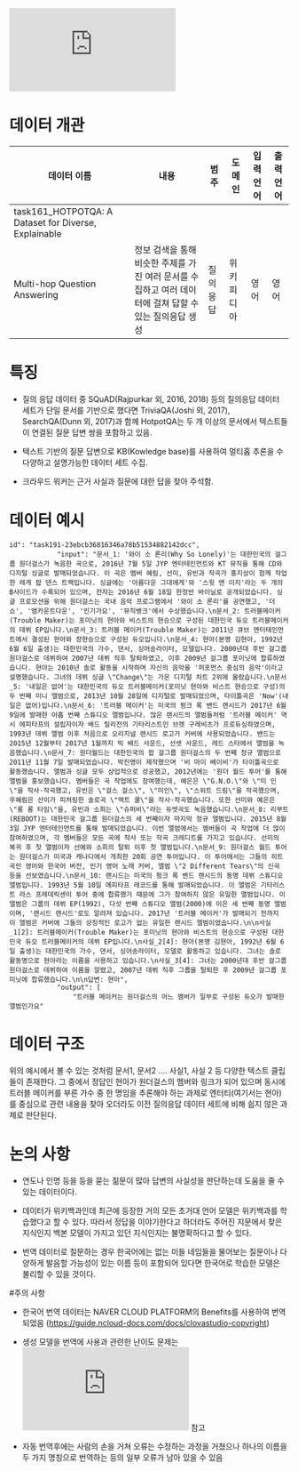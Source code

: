 ![Data_192Ko_HotpotQA](https://arxiv.org/pdf/1809.09600.pdf)



# 데이터 개관   

| 데이터 이름 | 내용 | 범주 | 도메인 | 입력 언어 | 출력 언어 |
| --- | --- | --- | --- | --- | --- |
| task161_HOTPOTQA: A Dataset for Diverse, Explainable
Multi-hop Question Answering | 정보 검색을 통해 비슷한 주제를 가진 여러 문서를 수집하고 여러 데이터에 걸쳐 답할 수 있는 질의응답 생성| 질의 응답 | 위키피디아 | 영어 | 영어 |
     
       
# 특징  
- 질의 응답 데이터 중 SQuAD(Rajpurkar 외, 2016, 2018) 등의 질의응답 데이터 세트가 단일 문서를 기반으로 했다면 TriviaQA(Joshi 외, 2017), SearchQA(Dunn 외, 2017)과 함께 HotpotQA는 두 개 이상의 문서에서 텍스트들이 연결된 질문 답변 쌍을 포함하고 있음.     
 
- 텍스트 기반의 질문 답변으로 KB(Kowledge base)를 사용하여 멀티홉 추론을 수 다양하고 설명가능한 데이터 세트 수집.  
- 크라우드 워커는 근거 사실과 질문에 대한 답을 찾아 주석함.  

# 데이터 예시  

```
id": "task191-23ebcb36816346a78b51534882142dcc",
            "input": "문서_1: '와이 소 론리(Why So Lonely)'는 대한민국의 걸그룹 원더걸스가 녹음한 곡으로, 2016년 7월 5일 JYP 엔터테인먼트와 KT 뮤직을 통해 CD와 디지털 싱글로 발매되었습니다. 이 곡은 멤버 혜림, 선미, 유빈과 작곡가 홍지상이 함께 작업한 레게 팝 댄스 트랙입니다. 싱글에는 '아름다운 그대에게'와 '스윗 앤 이지'라는 두 개의 B사이드가 수록되어 있으며, 전자는 2016년 6월 18일 한정반 바이닐로 공개되었습니다. 싱글 프로모션을 위해 원더걸스는 국내 음악 프로그램에서 '와이 소 론리'를 공연했고, '더 쇼', '엠카운트다운', '인기가요', '뮤직뱅크'에서 수상했습니다.\n문서_2: 트러블메이커(Trouble Maker)는 포미닛의 현아와 비스트의 현승으로 구성된 대한민국 듀오 트러블메이커의 데뷔 EP입니다.\n문서_3: 트러블 메이커(Trouble Maker)는 2011년 큐브 엔터테인먼트에서 결성된 현아와 장현승으로 구성된 듀오입니다.\n문서_4: 현아(본명 김현아, 1992년 6월 6일 출생)는 대한민국의 가수, 댄서, 싱어송라이터, 모델입니다. 2000년대 후반 걸그룹 원더걸스로 데뷔하여 2007년 데뷔 직후 탈퇴하였고, 이후 2009년 걸그룹 포미닛에 합류하였습니다. 현아는 2010년 솔로 활동을 시작하며 자신의 음악을 '퍼포먼스 중심의 음악'이라고 설명했습니다. 그녀의 데뷔 싱글 \"Change\"는 가온 디지털 차트 2위에 올랐습니다.\n문서_5: '내일은 없어'는 대한민국의 듀오 트러블메이커(포미닛 현아와 비스트 현승으로 구성)의 두 번째 미니 앨범으로, 2013년 10월 28일에 디지털로 발매되었으며, 타이틀곡은 'Now'(내일은 없어)입니다.\n문서_6: '트러블 메이커'는 미국의 펑크 록 밴드 랜시드가 2017년 6월 9일에 발매한 아홉 번째 스튜디오 앨범입니다. 많은 랜시드의 앨범들처럼 '트러블 메이커' 역시 에피타프의 설립자이자 배드 릴리전의 기타리스트인 브렛 구레비츠가 프로듀싱하였으며, 1993년 데뷔 앨범 이후 처음으로 오리지널 랜시드 로고가 커버에 사용되었습니다. 밴드는 2015년 12월부터 2017년 1월까지 빅 배드 사운드, 선셋 사운드, 레드 스타에서 앨범을 녹음했습니다.\n문서_7: 원더월드는 대한민국의 팝 걸그룹 원더걸스의 두 번째 정규 앨범으로 2011년 11월 7일 발매되었습니다. 박진영이 제작했으며 '비 마이 베이비'가 타이틀곡으로 활동했습니다. 앨범과 싱글 모두 상업적으로 성공했고, 2012년에는 '원더 월드 투어'를 통해 앨범을 홍보했습니다. 멤버들은 곡 작업에도 참여했는데, 예은은 \"G.N.O.\"와 \"미 인\"을 작사·작곡했고, 유빈은 \"걸스 걸스\", \"미인\", \"스위트 드림\"을 작곡했으며, 우혜림은 산이가 피처링한 솔로곡 \"액트 쿨\"을 작사·작곡했습니다. 또한 선미와 예은은 \"롱 롱 타임\"을, 유빈과 소희는 \"슈퍼비\"라는 듀엣곡도 녹음했습니다.\n문서_8: 리부트(REBOOT)는 대한민국 걸그룹 원더걸스의 세 번째이자 마지막 정규 앨범입니다. 2015년 8월 3일 JYP 엔터테인먼트를 통해 발매되었습니다. 이번 앨범에서는 멤버들이 곡 작업에 더 많이 참여하였으며, 각 멤버들은 모든 곡에 작사 또는 작곡 크레디트를 가지고 있습니다. 선미의 복귀 후 첫 앨범이자 선예와 소희의 탈퇴 이후 첫 앨범입니다.\n문서_9: 원더걸스 월드 투어는 원더걸스가 미국과 캐나다에서 개최한 20회 공연 투어입니다. 이 투어에서는 그들의 히트곡인 영어와 한국어 버전, 인기 영어 노래 커버, 앨범 \"2 Different Tears\"의 신곡 등을 선보였습니다.\n문서_10: 랜시드는 미국의 펑크 록 밴드 랜시드의 동명 데뷔 스튜디오 앨범입니다. 1993년 5월 10일 에피타프 레코드를 통해 발매되었습니다. 이 앨범은 기타리스트 라스 프레데릭센이 투어 중에 합류했기 때문에 그가 참여하지 않은 유일한 앨범입니다. 이 앨범은 그룹의 데뷔 EP(1992), 다섯 번째 스튜디오 앨범(2000)에 이은 세 번째 동명 앨범이며, '랜시드 랜시드'로도 알려져 있습니다. 2017년 '트러블 메이커'가 발매되기 전까지 이 앨범은 커버에 그들의 상징적인 로고가 없는 유일한 랜시드 앨범이었습니다.\n\n사실_1[2]: 트러블메이커(Trouble Maker)는 포미닛의 현아와 비스트의 현승으로 구성된 대한민국 듀오 트러블메이커의 데뷔 EP입니다.\n사실_2[4]: 현아(본명 김현아, 1992년 6월 6일 출생)는 대한민국의 가수, 댄서, 싱어송라이터, 모델로 활동하고 있습니다. 그녀는 솔로 활동명으로 현아라는 이름을 사용하고 있습니다.\n사실_3[4]: 그녀는 2000년대 후반 걸그룹 원더걸스로 데뷔하여 이름을 알렸고, 2007년 데뷔 직후 그룹을 탈퇴한 후 2009년 걸그룹 포미닛에 합류했습니다.\n\n답변: 현아",
            "output": [
                "트러블 메이커는 원더걸스의 어느 멤버가 일부로 구성된 듀오가 발매한 앨범인가요"

```

# 데이터 구조
위의 예시에서 볼 수 있는 것처럼 문서1, 문서2 .... 사실1, 사실 2 등 다양한 텍스트 클립들이 존재한다. 그 중에서 정답인 현아가 원더걸스의 멤버와 링크가 되어 있으며 동시에 트러블 메이커를 부른 가수 중 한 명임을 추론해야 하는 과제로 엔터티(여기서는 현아)를 중심으로 관련 내용을 찾아 오더라도 이전 질의응답 데이터 세트에 비해 쉽지 않은 과제로 판단된다.

# 논의 사항
- 연도나 인명 등을 등을 묻는 짊문이 많아 답변의 사실성을 판단하는데 도움을 줄 수 있는 데이터이다.    
- 데이터가 위키백과인데 최근에 등장한 거의 모든 초거대 언어 모델은 위키백과를 학습했다고 할 수 있다. 따라서 정답을 이야기한다고 하더라도 주어진 지문에서 찾은 지식인지 백본 모델이 가지고 있던 지식인지는 불명확하다고 할 수 있다. 

- 번역 데이터로 질문하는 경우 한국어에는 없는 미들 네임들을 물어보는 질문이나 다양하게 발음할 가능성이 있는 이름 등이 포함되어 있다면 한국어로 학습한 모델은 불리할 수 있을 것이다.         


#주의 사항
- 한국어 번역 데이터는 NAVER CLOUD PLATFORM의 Benefits를 사용하여 번역되었음
(https://guide.ncloud-docs.com/docs/clovastudio-copyright)

- 생성 모델을 번역에 사용과 관련한 난이도 문제는 ![sionic-ai/Data_KoSuperNI](https://github.com/sionic-ai/Data_KoSuperNI/blob/main/Data__226language_answer_relevance_classification-main/README.md) 참고

- 자동 번역후에는 사람의 손을 거쳐 오류는 수정하는 과정을 거쳤으나 하나의 이름을 두 가지 명칭으로 번역하는 등의 일부 오류가 남아 있을 수 있음











